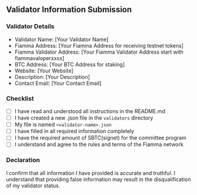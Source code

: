    ## Validator Information Submission

   ### Validator Details
   - Validator Name: [Your Validator Name]
   - Fiamma Address: [Your Fiamma Address for receiving testnet tokens]
   - Fiamma Validator Address: [Your Fiamma Validator Address start with fiammavaloperxxxx]
   - BTC Address: [Your BTC Address for staking]
   - Website: [Your Website]
   - Description: [Your Description]
   - Contact Email: [Your Contact Email]

   ### Checklist
   - [ ] I have read and understood all instructions in the README.md
   - [ ] I have created a new .json file in the `validators` directory
   - [ ] My file is named `<validator-name>.json`
   - [ ] I have filled in all required information completely
   - [ ] I have the required amount of SBTC(signet) for the committee program
   - [ ] I understand and agree to the rules and terms of the Fiamma network

   ### Declaration
   I confirm that all information I have provided is accurate and truthful. I understand that providing false information may result in the disqualification of my validator status.